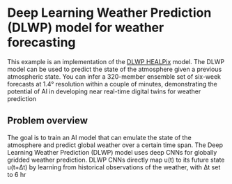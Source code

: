 # Deep Learning Weather Prediction (DLWP) model for weather forecasting

This example is an implementation of the
[DLWP HEALPix](https://arxiv.org/abs/2311.06253)
model. The DLWP model can be used to predict the state of the atmosphere given a previous
atmospheric state.  You can infer a 320-member ensemble set of six-week forecasts at 1.4°
resolution within a couple of minutes, demonstrating the potential of AI in developing
near real-time digital twins for weather prediction

## Problem overview

The goal is to train an AI model that can emulate the state of the atmosphere and predict
global weather over a certain time span. The Deep Learning Weather Prediction (DLWP) model
uses deep CNNs for globally gridded weather prediction. DLWP CNNs directly map u(t) to
its future state u(t+Δt) by learning from historical observations of the weather,
with Δt set to 6 hr